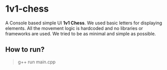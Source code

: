 # 1v1-chess

A Console based simple UI **1v1 Chess**. We used basic letters for displaying elements. All the movement logic is hardcoded and no libraries or frameworks are used. We tried to be as minimal and simple as possible.

## How to run?

> g++ run main.cpp
